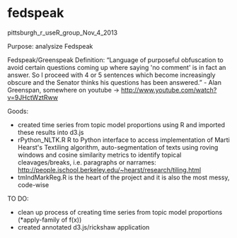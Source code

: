 fedspeak
========

pittsburgh_r_useR_group_Nov_4_2013

Purpose: analysize Fedspeak

Fedspeak/Greenspeak Definition: 
	“Language of purposeful obfuscation to avoid certain questions coming up where saying 'no comment' is in 
 	 fact an answer. So I proceed with 4 or 5 sentences which become increasingly obscure and the Senator 
	 thinks his questions has been answered.” 
                  - Alan Greenspan, somewhere on youtube -> http://www.youtube.com/watch?v=9JHctWztRww
                  
Goods: 

 * created time series from topic model proportions using R and imported these results into d3.js
 * rPython_NLTK.R R to Python interface to access implementation of Marti Hearst's Textiling algorithm, auto-segmentation of texts using roving windows and cosine similarity metrics to identify topical cleavages/breaks, i.e. paragraphs or narrames: http://people.ischool.berkeley.edu/~hearst/research/tiling.html
 * tmIndMarkReg.R is the heart of the project and it is also the most messy, code-wise
 

TO DO: 

 * clean up process of creating time series from topic model proportions (*apply-family of f(x))
 * created annotated d3.js/rickshaw application
